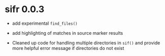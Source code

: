 # sifr 0.0.3

* add experimental `find_files()` 

* add highlighting of matches in source marker results

* Cleaned up code for handling multiple directories in `sif()` and provide more
  helpful error message if directories do not exist

